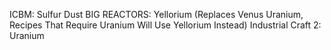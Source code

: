 ICBM: Sulfur Dust
BIG REACTORS: Yellorium (Replaces Venus Uranium, Recipes That Require Uranium Will Use Yellorium Instead)
Industrial Craft 2: Uranium